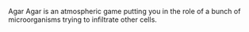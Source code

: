Agar Agar is an atmospheric game putting you in the role of a bunch of microorganisms trying to infiltrate other cells.